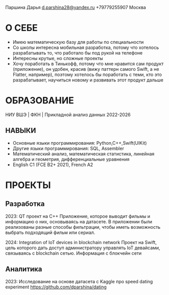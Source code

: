 Паршина Дарья
d.parshina28@yandex.ru
+79779255907
Москва


# О СЕБЕ
- Имею математическую базу для работы по специальности
- Со школы интересна мобильная разработка, потому что
хотелось разрабатывать то, что работало бы под рукой на
телефоне
- Интересны крутые, но сложные проекты
- Хочу поработать в Тинькофф, потому что мне нравится
сам продукт (приложение), он удобен, красив (вижу
паттерн самого Swift, а нe Flatter, например), поэтому
хотелось бы поработать с теми, кто это разрабатывает,
научиться новому и развивать этот продукт дальше

# ОБРАЗОВАНИЕ
НИУ ВШЭ | ФКН | Прикладной анализ данных 2022-2026
## НАВЫКИ
- Основные языки программирования: Python,C++,Swift(UIKit)
- Другие языки программирования: SQL, Assembler
- Математический анализ, математическая статистика,
линейная алгебра и геометрия, дифференциальные
уравнения
- English C1 (FCE B2+ 2021), French A2

# ПРОЕКТЫ

## Разработка

2023: QT проект на С++
  Приложение, которое выводит
  фильмы и информацию о них, основываясь на датасете. В
  приложении были реализованы разные способы
  фильтрации, чтобы иметь возможность выбрать
  подходящий фильм или сериал.


2024: Integration of IoT devices in blockchain network 
  Проект на Swift, цель которого дать доступ администратору
  управлять IoT девайсами, связываясь с blockchain сетью. Информация с блокчейн сети


  ## Аналитика

  2023: Исследование на основе датасета с Kaggle про speed dating experiment 
  https://github.com/dparshina/dating
  

  


